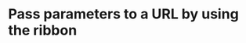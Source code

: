 # Pass parameters to a URL by using the ribbon

<!-- https://docs.microsoft.com/en-us/dynamics365/customer-engagement/developer/customize-dev/pass-parameters-url-by-using-ribbon -->
